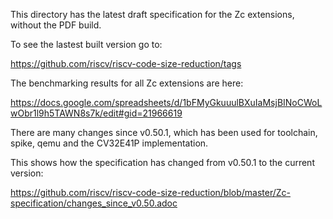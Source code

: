 This directory has the latest draft specification for the Zc extensions, without the PDF build.

To see the lastest built version go to:

https://github.com/riscv/riscv-code-size-reduction/tags

The benchmarking results for all Zc extensions are here:

https://docs.google.com/spreadsheets/d/1bFMyGkuuulBXuIaMsjBINoCWoLwObr1l9h5TAWN8s7k/edit#gid=21966619

There are many changes since v0.50.1, which has been used for toolchain, spike, qemu and the CV32E41P implementation.

This shows how the specification has changed from v0.50.1 to the current version:

https://github.com/riscv/riscv-code-size-reduction/blob/master/Zc-specification/changes_since_v0.50.adoc
